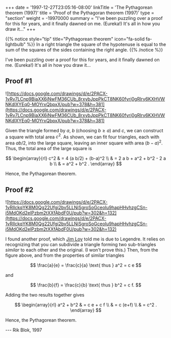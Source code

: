+++
date = '1997-12-27T23:05:16-08:00'
linkTitle = 'The Pythagorean theorem (1997)'
title = 'Proof of the Pythagoran theorem (1997)'
type = "section"
weight = -19970000
summary = "I've been puzzling over a proof for this for years, and it finally dawned on me. (Eureka!) It's all in how you draw it..."
+++


{{% notice style="tip" title="Pythagorean theorem" icon="fa-solid fa-lightbulb" %}}
In a right triangle the square of the hypotenuse is equal to the sum of the squares of the sides containing the right angle. 
{{% /notice %}}

I've been puzzling over a proof for this for years, and it finally dawned on me. (Eureka!) It's all in how you draw it...


## Proof #1

![https://docs.google.com/drawings/d/e/2PACX-1vRy7LCnp9BiaXX6iNwFM36CUb_8rxybJppPkCT8NK60fyrj0gRlry6KXHVWNKdIXYEq0-MOYrxQbpxX/pub?w=378&h=381](https://docs.google.com/drawings/d/e/2PACX-1vRy7LCnp9BiaXX6iNwFM36CUb_8rxybJppPkCT8NK60fyrj0gRlry6KXHVWNKdIXYEq0-MOYrxQbpxX/pub?w=378&h=381)

Given the triangle formed by $a$, $b$ (choosing $b\geq a$) and $c$, we can construct a square with total area $c^2$. As shown, we can fit four triangles, each with area $a b/2$, into the large square, leaving an inner square with area $(b-a)^2$. Thus, the total area of the large square is

$$
\begin{array}{rl}
  c^2 & = 4 (a b/2) + (b-a)^2 \\
      & = 2 a b + a^2 + b^2 - 2 a b \\
      & = a^2 + b^2 .
\end{array}
$$

Hence, the Pythagorean theorem.


## Proof #2

![https://docs.google.com/drawings/d/e/2PACX-1vRIlckqYK8M0Qg22Ufgi2bv5LLNiSgroSoGceoIu9hapHHvhzgCSn-i5MdOKd2eIPzbm2tXXfAbdF0U/pub?w=302&h=132](https://docs.google.com/drawings/d/e/2PACX-1vRIlckqYK8M0Qg22Ufgi2bv5LLNiSgroSoGceoIu9hapHHvhzgCSn-i5MdOKd2eIPzbm2tXXfAbdF0U/pub?w=302&h=132)

I found another proof, which [Jim Loy](http://web.archive.org/web/20020929144339/http://www.jimloy.com/) told me is due to Legendre. It relies on recognizing that you can subdivide a triangle forming two sub-triangles *similar* to each other and the original. (I won't prove this.) Then, from the figure above, and from the properties of similar triangles

$$
  \frac{a}{e} = \frac{c}{a} \text{ thus } a^2 = c e
$$

and

$$
  \frac{b}{f} = \frac{c}{b} \text{ thus } b^2 = c f.
$$

Adding the two results together gives

$$
\begin{array}{rl}
  a^2 + b^2 & = c e + c f \\
            & = c (e+f) \\
            & = c^2 .
\end{array}
$$

Hence, the Pythagorean theorem. 

 --- Rik Blok, 1997
